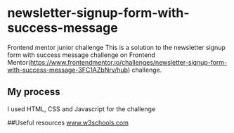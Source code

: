 # newsletter-signup-form-with-success-message
Frontend mentor junior challenge
This is a solution to the newsletter signup form with success message challenge on Frontend Mentor(https://www.frontendmentor.io/challenges/newsletter-signup-form-with-success-message-3FC1AZbNrv/hub) challenge.

## My process
I used HTML, CSS and Javascript for the challenge


##Useful resources
www.w3schools.com
